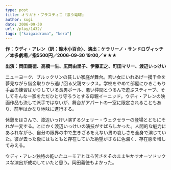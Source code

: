 ```yaml
---
type: post
title: オリガト・プラスティコ『漂う電球』
author: sugi
date: 2006-09-30
url: /play/1432/
tags: ["kaigaidrama", "kera"]
---
```

**作：ウディ・アレン（訳：鈴木小百合）、演出：ケラリーノ・サンドロヴィッチ／本多劇場／指5500円／2006-09-30 19:00／★★★**

**出演：岡田義徳、高橋一生、広岡由里子、伊藤正之、町田マリー、渡辺いっけい**

ニューヨーク、ブルックリンの貧しい家庭が舞台。若い女にいれあげ一攫千金を夢見ながら借金取りから逃げ回る父親マックス。学校をやめて部屋にひきこもり手品の練習ばかりしている長男ポール、悪い仲間とつるんで遊ぶスティーブ、そしてそんな一家をただひとり守ろうとする母親イーニッド。ウディ・アレンの映画作品も決して派手ではないが、舞台がアパートの一室に限定されることもあり、前半はかなり地味に進行する。

休憩をはさんで、渡辺いっけい演ずるジェリー・ウェクセラーの登場とともにそれが一変する。とにかく渡辺いっけいの演技がすばらしかった。人間的な魅力にあふれながら、自分の限界の中で生きざるをえない男の哀しさを全身で演じていた。彼が去った後にはもともと存在していた絶望がさらに色濃く、存在感を増してみえる。

ウディ・アレン独特の乾いたユーモアとほろ苦さをそのまま生かすオーソドックスな演出が成功していたと思う。岡田義徳もよかった。
